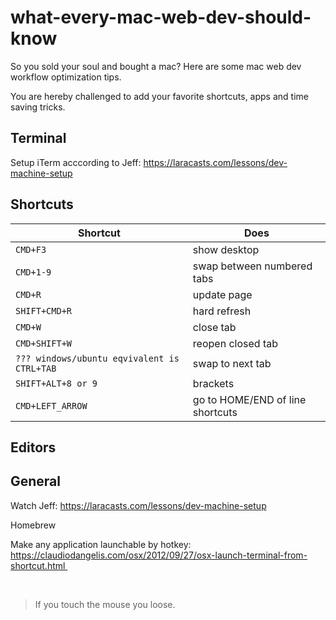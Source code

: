 # what-every-mac-web-dev-should-know
So you sold your soul and bought a mac? Here are some mac web dev workflow optimization tips.

You are hereby challenged to add your favorite shortcuts, apps and time saving tricks.

## Terminal
Setup iTerm acccording to Jeff: https://laracasts.com/lessons/dev-machine-setup


## Shortcuts

| Shortcut       | Does        |
| ------------- |-------------|
| ```CMD+F3```      | show desktop |
| ```CMD+1-9```      | swap between numbered tabs |
| ```CMD+R```      | update page |
| ```SHIFT+CMD+R```      | hard refresh |
| ```CMD+W```      | close tab |
| ```CMD+SHIFT+W```      | reopen closed tab |
| ```??? windows/ubuntu eqvivalent is CTRL+TAB```      | swap to next tab | 
| ```SHIFT+ALT+8 or 9```      | brackets |     
| ```CMD+LEFT_ARROW```      | go to HOME/END of line shortcuts |

## Editors

## General
Watch Jeff: https://laracasts.com/lessons/dev-machine-setup

Homebrew

Make any application launchable by hotkey: https://claudiodangelis.com/osx/2012/09/27/osx-launch-terminal-from-shortcut.html 


<br>

> If you touch the mouse you loose.
